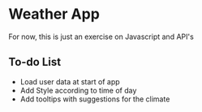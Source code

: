 # Weather App

For now, this is just an exercise on Javascript and API's

## To-do List

* Load user data at start of app
* Add Style according to time of day
* Add tooltips with suggestions for the climate
